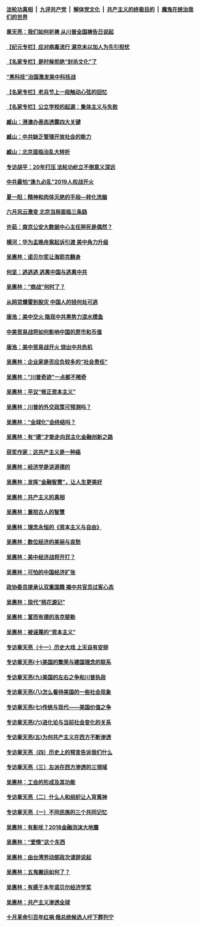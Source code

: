 ####  [法轮功真相](../../../../basic/blob/master/README.md?t=06291202) &nbsp;|&nbsp; [九评共产党](../../../../9ping.md/blob/master/README.md?t=06291202) &nbsp;|&nbsp; [解体党文化](../../../../jtdwh.md/blob/master/README.md?t=06291202)  &nbsp;|&nbsp; [共产主义的终极目的](../../../../gczydzjmd.md/blob/master/README.md?t=06291202) &nbsp;|&nbsp; [魔鬼在统治我们的世界](../../../../mgztzwmdsj.md/blob/master/README.md?t=06291202) 

#### [章天亮：我们如何祈祷 从川普全国祷告日说起](../pages/nsc423/n11944627.md?t=06291202) 

#### [【纪元专栏】应对病毒流行 渥京未以加人为先引担忧](../pages/nsc423/n11875714.md?t=06291202) 

#### [【名家专栏】是时候拒绝“封杀文化”了](../pages/nsc423/n11814093.md?t=06291202) 

#### [“黑科技”治国激发美中科技战](../pages/nsc423/n11638056.md?t=06291202) 

#### [【名家专栏】老兵节上一段触动心弦的回忆](../pages/nsc423/n11646016.md?t=06291202) 

#### [【名家专栏】公立学校的起源：集体主义与失败](../pages/nsc423/n11601833.md?t=06291202) 

#### [臧山：港澳办表态透露四大关键](../pages/nsc423/n11421628.md?t=06291202) 

#### [臧山：中共缺乏管理开放社会的能力](../pages/nsc423/n11407457.md?t=06291202) 

#### [臧山：北京面临治乱大转折](../pages/nsc423/n11406895.md?t=06291202) 

#### [专访胡平：20年打压 法轮功屹立不倒意义深远](../pages/nsc423/n11398800.md?t=06291202) 

#### [中共最怕“逢九必乱”2019人权战开火](../pages/nsc423/n11385248.md?t=06291202) 

#### [夏一阳：精神和肉体灭绝的手段—转化洗脑](../pages/nsc423/n11368250.md?t=06291202) 

#### [六月风云激变 北京当局面临三条路](../pages/nsc423/n11313668.md?t=06291202) 

#### [许茹：南京公安大数据中心主任猝死是偶然？](../pages/nsc423/n11064744.md?t=06291202) 

#### [横河：华为孟晚舟案起诉引渡 美中角力升级](../pages/nsc423/n11027230.md?t=06291202) 

#### [吴惠林：诺贝尔奖让海耶克翻身](../pages/nsc423/n10890049.md?t=06291202) 

#### [何坚：逃逃逃 逃离中国与逃离中共](../pages/nsc423/n10592891.md?t=06291202) 

#### [吴惠林：“商战”何时了？](../pages/nsc423/n10573558.md?t=06291202) 

#### [从网贷爆雷到股灾 中国人的钱何处可逃](../pages/nsc423/n10572800.md?t=06291202) 

#### [唐浩：美中交火 隐现中共黑势力混水摸鱼](../pages/nsc423/n10544040.md?t=06291202) 

#### [中美贸易战将如何影响中国的房市和币值](../pages/nsc423/n10543697.md?t=06291202) 

#### [唐浩：美中贸易战开火 烧出中共危机](../pages/nsc423/n10540126.md?t=06291202) 

#### [吴惠林：企业家是否应负较多的“社会责任”](../pages/nsc423/n10535022.md?t=06291202) 

#### [吴惠林：“川普奇迹”一点都不稀奇](../pages/nsc423/n10512808.md?t=06291202) 

#### [吴惠林：平议“修正资本主义”](../pages/nsc423/n10495724.md?t=06291202) 

#### [吴惠林：川普的外交政策可预测吗？](../pages/nsc423/n10462387.md?t=06291202) 

#### [吴惠林：“全球化”会终结吗？](../pages/nsc423/n10452838.md?t=06291202) 

#### [吴惠林：有“德”才能走向民主化金融创新之路](../pages/nsc423/n10432292.md?t=06291202) 

#### [获奖作家：这共产主义是一种癌](../pages/nsc423/n10431541.md?t=06291202) 

#### [吴惠林：经济学是讲道德的](../pages/nsc423/n10398014.md?t=06291202) 

#### [吴惠林：发挥“金融智慧”，让人生更美好](../pages/nsc423/n10375019.md?t=06291202) 

#### [吴惠林：共产主义的真相](../pages/nsc423/n10351394.md?t=06291202) 

#### [吴惠林：重拾古人的智慧](../pages/nsc423/n10337691.md?t=06291202) 

#### [吴惠林：理念永恒的《资本主义与自由》](../pages/nsc423/n10316274.md?t=06291202) 

#### [吴惠林：数位经济的美丽与哀愁](../pages/nsc423/n10292946.md?t=06291202) 

#### [吴惠林：美中经济战将开打？](../pages/nsc423/n10258825.md?t=06291202) 

#### [吴惠林：可怕的中国经济扩张](../pages/nsc423/n10219147.md?t=06291202) 

#### [政协委员提承认双重国籍 揭中共官员过客心态](../pages/nsc423/n10208809.md?t=06291202) 

#### [吴惠林：现代“桃花源记”](../pages/nsc423/n10185234.md?t=06291202) 

#### [吴惠林：富而有德的洛克斐勒](../pages/nsc423/n10142264.md?t=06291202) 

#### [吴惠林：被诬蔑的“资本主义”](../pages/nsc423/n10124816.md?t=06291202) 

#### [专访章天亮（十一）历史大戏 上天自有安排](../pages/nsc423/n10094905.md?t=06291202) 

#### [专访章天亮(十)美国的繁荣与建国理念的联系](../pages/nsc423/n10094899.md?t=06291202) 

#### [专访章天亮(九)美国的左右之争和川普执政](../pages/nsc423/n10094889.md?t=06291202) 

#### [专访章天亮(八)怎么看待美国的一些社会现象](../pages/nsc423/n10094857.md?t=06291202) 

#### [专访章天亮(七)传统与现代——美国价值之争](../pages/nsc423/n10093140.md?t=06291202) 

#### [专访章天亮(六)进化论与当前社会变化的关系](../pages/nsc423/n10092036.md?t=06291202) 

#### [专访章天亮(五)为何共产主义在西方不断渗透](../pages/nsc423/n10083620.md?t=06291202) 

#### [专访章天亮（四）历史上的预言告诉我们什么](../pages/nsc423/n10083606.md?t=06291202) 

#### [专访章天亮（三）左派在西方渗透的三领域](../pages/nsc423/n10081115.md?t=06291202) 

#### [吴惠林：工会的形成及其功能](../pages/nsc423/n10080633.md?t=06291202) 

#### [专访章天亮（二）什么人和组织让人背离神](../pages/nsc423/n10076637.md?t=06291202) 

#### [专访章天亮（一）不同民族的三个共同记忆](../pages/nsc423/n10074188.md?t=06291202) 

#### [吴惠林：有影呒？2018金融泡沫大地震](../pages/nsc423/n10040534.md?t=06291202) 

#### [吴惠林：“爱情”这个东西](../pages/nsc423/n10019423.md?t=06291202) 

#### [吴惠林：由台湾劳动部政次请辞说起](../pages/nsc423/n9979679.md?t=06291202) 

#### [吴惠林：五鬼搬运如何了？](../pages/nsc423/n9925338.md?t=06291202) 

#### [吴惠林：有感于本年诺贝尔经济学奖](../pages/nsc423/n9871883.md?t=06291202) 

#### [吴惠林：共产主义渗透全球](../pages/nsc423/n9812748.md?t=06291202) 

#### [十月革命引百年红祸 俄总统候选人吁下葬列宁](../pages/nsc423/n9810182.md?t=06291202) 

